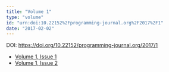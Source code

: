 ```yaml
---
title: "Volume 1"
type: "volume"
id: "urn:doi:10.22152%2Fprogramming-journal.org%2F2017%2F1"
date: "2017-02-02"
---
```

DOI: <https://doi.org/10.22152/programming-journal.org/2017/1>


* [Volume 1, Issue 1](issue1)
* [Volume 1, Issue 2](issue2)



